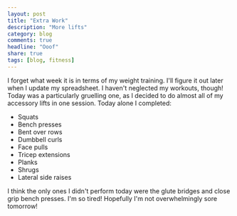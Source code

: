 ```yaml
---
layout: post
title: "Extra Work"
description: "More lifts"
category: blog
comments: true
headline: "Ooof"
share: true
tags: [blog, fitness]
---
```

I forget what week it is in terms of my weight training.  I'll figure it out later when I update my spreadsheet.  I haven't neglected my workouts, though!  Today was a particularly gruelling one, as I decided to do almost all of my accessory lifts in one session.  Today alone I completed:

- Squats
- Bench presses
- Bent over rows
- Dumbbell curls
- Face pulls
- Tricep extensions
- Planks
- Shrugs
- Lateral side raises

I think the only ones I didn't perform today were the glute bridges and close grip bench presses.  I'm so tired!  Hopefully I'm not overwhelmingly sore tomorrow!
